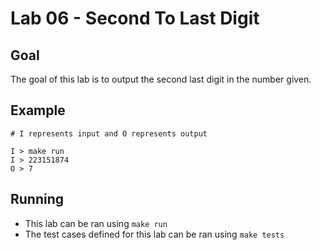 # Lab 06 - Second To Last Digit

## Goal

The goal of this lab is to output the second last digit in the number given.

## Example

```
# I represents input and O represents output

I > make run
I > 223151874
O > 7
```

## Running

- This lab can be ran using `make run`
- The test cases defined for this lab can be ran using `make tests`